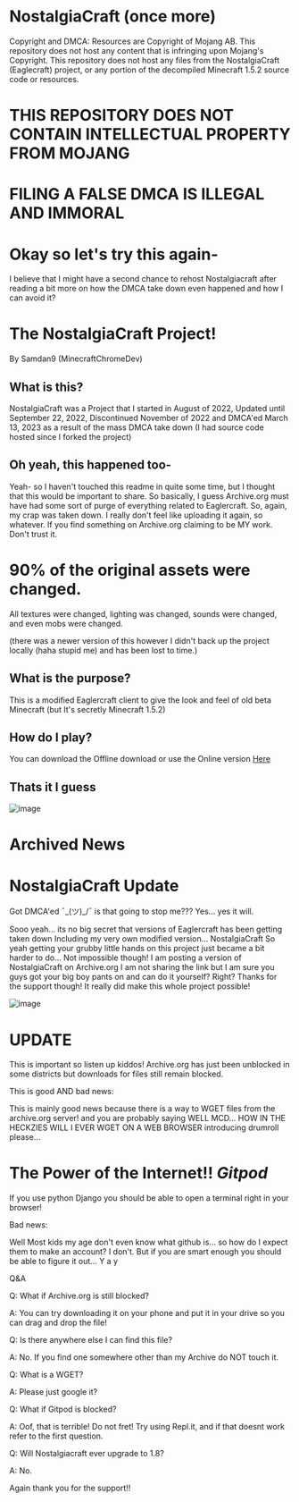# NostalgiaCraft (once more)
Copyright and DMCA: Resources are Copyright of Mojang AB. This repository does not host any content that is infringing upon Mojang's Copyright. This repository does not host any files from the NostalgiaCraft (Eaglecraft) project, or any portion of the decompiled Minecraft 1.5.2 source code or resources.

# THIS REPOSITORY DOES NOT CONTAIN INTELLECTUAL PROPERTY FROM MOJANG
# FILING A FALSE DMCA IS ILLEGAL AND IMMORAL

# Okay so let's try this again-

I believe that I might have a second chance to rehost Nostalgiacraft after reading a bit more on how the DMCA take down even happened and how I can avoid it?

# The NostalgiaCraft Project!
 By Samdan9 (MinecraftChromeDev)

## What is this?

NostalgiaCraft was a Project that I started in August of 2022, Updated until September 22, 2022, Discontinued November of 2022 and DMCA'ed March 13, 2023 as a result of the mass DMCA take down (I had source code hosted since I forked the project)

## Oh yeah, this happened too-

Yeah- so I haven't touched this readme in quite some time, but I thought that this would be important to share. So basically, I guess Archive.org must have had some sort of purge of everything related to Eaglercraft. So, again, my crap was taken down. I really don't feel like uploading it again, so whatever. If you find something on Archive.org claiming to be MY work. Don't trust it.

# 90% of the original assets were changed.

All textures were changed, lighting was changed, sounds were changed, and even mobs were changed.

(there was a newer version of this however I didn't back up the project locally (haha stupid me) and has been lost to time.)

## What is the purpose?

This is a modified Eaglercraft client to give the look and feel of old beta Minecraft (but It's secretly Minecraft 1.5.2)

## How do I play?

You can download the Offline download or use the Online version <a href="https://samdan9.github.io/NostalgiaCrafted/">Here</a>

## Thats it I guess

![image](https://user-images.githubusercontent.com/89487442/226748055-80f2e8a3-27d8-436e-a8ac-c67db20adcf1.png)




















# Archived News

# NostalgiaCraft Update
Got DMCA'ed ¯\_(ツ)_/¯ is that going to stop me??? Yes... yes it will.

Sooo yeah... its no big secret that versions of Eaglercraft has been getting taken down
Including my very own modified version...
NostalgiaCraft
So yeah getting your grubby little hands on this project just became a bit harder to do...
Not impossible though!
I am posting a version of NostalgiaCraft on Archive.org
I am not sharing the link but I am sure you guys got your big boy pants on and can do it yourself?
Right?
Thanks for the support though! It really did make this whole project possible!

![image](https://user-images.githubusercontent.com/89487442/226748055-80f2e8a3-27d8-436e-a8ac-c67db20adcf1.png)

# UPDATE

This is important so listen up kiddos! Archive.org has just been unblocked in some districts but downloads for files still remain blocked.

This is good AND bad news:

This is mainly good news because there is a way to WGET files from the archive.org server!
and you are probably saying
WELL MCD... HOW IN THE HECKZIES WILL I EVER WGET ON A WEB BROWSER
introducing drumroll please...

# The Power of the Internet!! *Gitpod*

If you use python Django you should be able to open a terminal right in your browser!

Bad news:

Well Most kids my age don't even know what github is... so how do I expect them to make an account?
I don't.
But if you are smart enough you should be able to figure it out...
Y a y

Q&A

Q: What if Archive.org is still blocked?

A: You can try downloading it on your phone and put it in your drive so you can drag and drop the file!

Q: Is there anywhere else I can find this file?

A: No. If you find one somewhere other than my Archive do NOT touch it.

Q: What is a WGET?

A: Please just google it?

Q: What if Gitpod is blocked?

A: Oof, that is terrible! Do not fret! Try using Repl.it, and if that doesnt work refer to the first question.

Q: Will Nostalgiacraft ever upgrade to 1.8?

A: No.

Again thank you for the support!!
